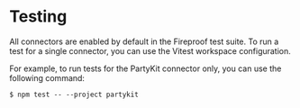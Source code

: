 # Testing

All connectors are enabled by default in the Fireproof test suite. To run a test for a single connector, you can use the Vitest workspace configuration.

For example, to run tests for the PartyKit connector only, you can use the following command:

```console
$ npm test -- --project partykit
```
